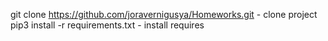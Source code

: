 git clone https://github.com/joravernigusya/Homeworks.git - clone project
pip3 install -r requirements.txt - install requires
